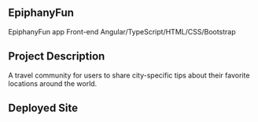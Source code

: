 ## EpiphanyFun
EpiphanyFun app Front-end Angular/TypeScript/HTML/CSS/Bootstrap

## Project Description
A travel community for users to share city-specific tips about their favorite locations around the world.

## Deployed Site

